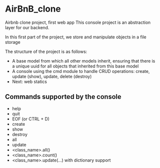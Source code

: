 # AirBnB_clone
Airbnb clone project, first web app
This console project is an abstraction layer for our backend.

In this first part of the project, we store and manipulate objects in a file storage

The structure of the project is as follows:
* A base model from which all other models inherit, ensuring that there is a unique uuid for all objects that inherited from this base model
* A console using the cmd module to handle CRUD operations: create, update (show), update, delete (destroy)
* Next: web statics

## Commands supported by the console
* help
* quit
* EOF (or CTRL + D)
* create
* show
* destroy
* all
* update
* <class_name>.all()
* <class_name>.count()
* <class_name>.update(...) with dictionary support
